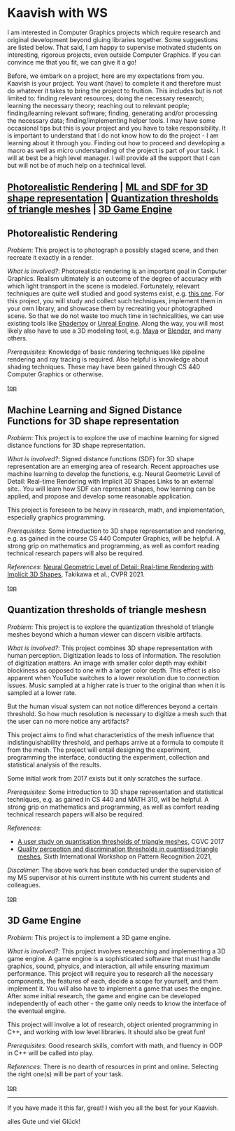 # Kaavish with WS

I am interested in Computer Graphics projects which require research and original development beyond gluing libraries together. Some suggestions are listed below. That said, I am happy to supervise motivated students on interesting, rigorous projects, even outside Computer Graphics. If you can convince me that you fit, we can give it a go!

Before, we embark on a project, here are my expectations from you. Kaavish is your project. You want (have) to complete it and therefore must do whatever it takes to bring the project to fruition. This includes but is not limited to: finding relevant resources; doing the necessary research; learning the necessary theory; reaching out to relevant people; finding/learning relevant software; finding, generating and/or processing the necessary data; finding/implementing helper tools. I may have some occasional tips but this is your project and you have to take responsibility. It is important to understand that I do not know how to do the project - I am learning about it through you. Finding out how to proceed and developing a macro as well as micro understanding of the project is part of your task. I will at best be a high level manager. I will provide all the support that I can but will not be of much help on a technical level.

[Photorealistic Rendering](#render) | [ML and SDF for 3D shape representation](#ml-sdf) | [Quantization thresholds of triangle meshes](#quantization) | [3D Game Engine](#engine)
---

## <a name="render">Photorealistic Rendering</a> 

_Problem_: This project is to photograph a possibly staged scene, and then recreate it exactly in a render.

_What is involved?_: Photorealistic rendering is an important goal in Computer Graphics. Realism ultimately is an outcome of the degree of accuracy with which light transport in the scene is modeled. Fortunately, relevant techniques are quite well studied and good systems exist, e.g. [this one](https://pbrt.org/). For this project, you will study and collect such techniques, implement them in your own library, and showcase them by recreating your photographed scene. So that we do not waste too much time in technicalities, we can use existing tools like [Shadertoy](https://www.shadertoy.com/) or [Unreal Engine](https://www.unrealengine.com/en-US). Along the way, you will most likely also have to use a 3D modeling tool, e.g. [Maya](https://www.autodesk.com/products/maya/overview) or [Blender](https://www.blender.org/), and many others.

_Prerequisites_: Knowledge of basic rendering techniques like pipeline rendering and ray tracing is required. Also helpful is knowledge about shading techniques. These may have been gained through CS 440 Computer Graphics or otherwise.

[top](#kaavish-with-ws)

## <a name="ml-sdf">Machine Learning and Signed Distance Functions for 3D shape representation</a>

_Problem_: This project is to explore the use of machine learning for signed distance functions for 3D shape representation.

_What is involved?_: Signed distance functions (SDF) for 3D shape representation are an emerging area of research. Recent approaches use machine learning to develop the functions, e.g. Neural Geometric Level of Detail: Real-time Rendering with Implicit 3D Shapes Links to an external site.. You will learn how SDF can represent shapes, how learning can be applied, and propose and develop some reasonable application.

This project is foreseen to be heavy in research, math, and implementation, especially graphics programming.

_Prerequisites_: Some introduction to 3D shape representation and rendering, e.g. as gained in the course CS 440 Computer Graphics, will be helpful. A strong grip on mathematics and programming, as well as comfort reading technical research papers will also be required.

_References_: [Neural Geometric Level of Detail: Real-time Rendering with Implicit 3D Shapes](https://nv-tlabs.github.io/nglod/), Takikawa et al., CVPR 2021.

[top](#kaavish-with-ws)

## <a name="quantization">Quantization thresholds of triangle meshesn</a>

_Problem_: This project is to explore the quantization threshold of triangle meshes beyond which a human viewer can discern visible artifacts.

_What is involved?_: This project combines 3D shape representation with human perception. Digitization leads to loss of information. The resolution of digitization matters. An image with smaller color depth may exhibit blockiness as opposed to one with a larger color depth. This effect is also apparent when YouTube switches to a lower resolution due to connection issues. Music sampled at a higher rate is truer to the original than when it is sampled at a lower rate.

But the human visual system can not notice differences beyond a certain threshold. So how much resolution is necessary to digitize a mesh such that the user can no more notice any artifacts?

This project aims to find what characteristics of the mesh influence that indistinguishability threshold, and perhaps arrive at a formula to compute it from the mesh. The project will entail designing the experiment, programming the interface, conducting the experiment, collection and statistical analysis of the results.

Some initial work from 2017 exists but it only scratches the surface.

_Prerequisites_: Some introduction to 3D shape representation and statistical techniques, e.g. as gained in CS 440 and MATH 310, will be helpful. A strong grip on mathematics and programming, as well as comfort reading technical research papers will also be required.

_References_:

- [A user study on quantisation thresholds of triangle meshes](https://dro.dur.ac.uk/22618/), CGVC 2017
- [Quality perception and discrimination thresholds in quantised triangle meshes](https://dro.dur.ac.uk/34440/), Sixth International Workshop on Pattern Recognition 2021, 

_Discalimer_: The above work has been conducted under the supervision of my MS supervisor at his current institute with his current students and colleagues.

[top](#kaavish-with-ws)

## <a name="engine">3D Game Engine</a>

_Problem_: This project is to implement a 3D game engine.

_What is involved?_: This project involves researching and implementing a 3D game engine. A game engine is a sophisticated software that must handle graphics, sound, physics, and interaction, all while ensuring maximum performance. This project will require you to research all the necessary components, the features of each, decide a scope for yourself, and them implement it. You will also have to implement a game that uses the engine. After some initial research, the game and engine can be developed independently of each other - the game only needs to know the interface of the eventual engine.

This project will involve a lot of research, object oriented programming in C++, and working with low level libraries. It should also be great fun!

_Prerequisites_: Good research skills, comfort with math, and fluency in OOP in C++ will be called into play.

_References_: There is no dearth of resources in print and online. Selecting the right one(s) will be part of your task.

[top](#kaavish-with-ws)

---

If you have made it this far, great! I wish you all the best for your Kaavish. 

alles Gute und viel Glück!
